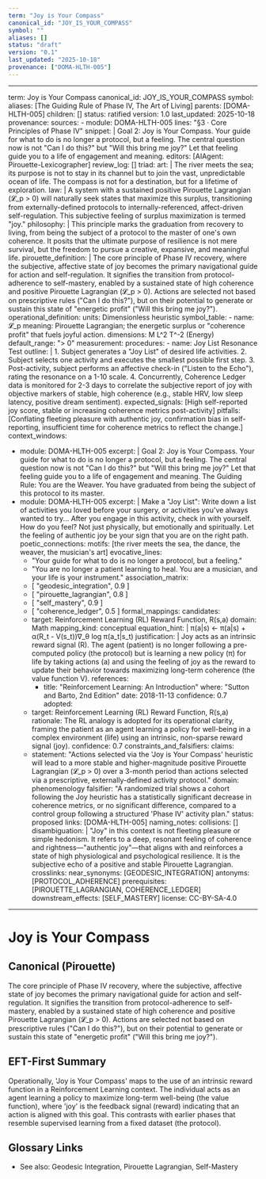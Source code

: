 ```yaml
---
term: "Joy is Your Compass"
canonical_id: "JOY_IS_YOUR_COMPASS"
symbol: ""
aliases: []
status: "draft"
version: "0.1"
last_updated: "2025-10-18"
provenance: ["DOMA-HLTH-005"]
---
```


---
term: Joy is Your Compass
canonical_id: JOY_IS_YOUR_COMPASS
symbol: 
aliases: [The Guiding Rule of Phase IV, The Art of Living]
parents: [DOMA-HLTH-005]
children: []
status: ratified
version: 1.0
last_updated: 2025-10-18
provenance:
  sources:
    - module: DOMA-HLTH-005
      lines: "§3 · Core Principles of Phase IV"
      snippet: |
        Goal 2: Joy is Your Compass. Your guide for what to do is no longer a protocol, but a feeling. The central question now is not "Can I do this?" but "Will this bring me joy?" Let that feeling guide you to a life of engagement and meaning.
  editors: [AIAgent: Pirouette-Lexicographer]
  review_log: []
triad:
  art: |
    The river meets the sea; its purpose is not to stay in its channel but to join the vast, unpredictable ocean of life. The compass is not for a destination, but for a lifetime of exploration.
  law: |
    A system with a sustained positive Pirouette Lagrangian (𝓛_p > 0) will naturally seek states that maximize this surplus, transitioning from externally-defined protocols to internally-referenced, affect-driven self-regulation. This subjective feeling of surplus maximization is termed "joy."
  philosophy: |
    This principle marks the graduation from recovery to living, from being the subject of a protocol to the master of one's own coherence. It posits that the ultimate purpose of resilience is not mere survival, but the freedom to pursue a creative, expansive, and meaningful life.
pirouette_definition: |
  The core principle of Phase IV recovery, where the subjective, affective state of joy becomes the primary navigational guide for action and self-regulation. It signifies the transition from protocol-adherence to self-mastery, enabled by a sustained state of high coherence and positive Pirouette Lagrangian (𝓛_p > 0). Actions are selected not based on prescriptive rules ("Can I do this?"), but on their potential to generate or sustain this state of "energetic profit" ("Will this bring me joy?").
operational_definition:
  units: Dimensionless heuristic
  symbol_table:
    - name: 𝓛_p
      meaning: Pirouette Lagrangian; the energetic surplus or "coherence profit" that fuels joyful action.
      dimensions: M L^2 T^-2 (Energy)
      default_range: "> 0"
  measurement:
    procedures:
      - name: Joy List Resonance Test
        outline: |
          1. Subject generates a "Joy List" of desired life activities.
          2. Subject selects one activity and executes the smallest possible first step.
          3. Post-activity, subject performs an affective check-in ("Listen to the Echo"), rating the resonance on a 1-10 scale.
          4. Concurrently, Coherence Ledger data is monitored for 2-3 days to correlate the subjective report of joy with objective markers of stable, high coherence (e.g., stable HRV, low sleep latency, positive dream sentiment).
        expected_signals: [High self-reported joy score, stable or increasing coherence metrics post-activity]
        pitfalls: [Conflating fleeting pleasure with authentic joy, confirmation bias in self-reporting, insufficient time for coherence metrics to reflect the change.]
context_windows:
  - module: DOMA-HLTH-005
    excerpt: |
      Goal 2: Joy is Your Compass. Your guide for what to do is no longer a protocol, but a feeling. The central question now is not "Can I do this?" but "Will this bring me joy?" Let that feeling guide you to a life of engagement and meaning. The Guiding Rule: You are the Weaver. You have graduated from being the subject of this protocol to its master.
  - module: DOMA-HLTH-005
    excerpt: |
      Make a "Joy List": Write down a list of activities you loved before your surgery, or activities you've always wanted to try... After you engage in this activity, check in with yourself. How do you feel? Not just physically, but emotionally and spiritually. Let the feeling of authentic joy be your sign that you are on the right path.
poetic_connections:
  motifs: [the river meets the sea, the dance, the weaver, the musician's art]
  evocative_lines:
    - "Your guide for what to do is no longer a protocol, but a feeling."
    - "You are no longer a patient learning to heal. You are a musician, and your life is your instrument."
  association_matrix:
    - [ "geodesic_integration", 0.9 ]
    - [ "pirouette_lagrangian", 0.8 ]
    - [ "self_mastery", 0.9 ]
    - [ "coherence_ledger", 0.5 ]
formal_mappings:
  candidates:
    - target: Reinforcement Learning (RL) Reward Function, R(s,a)
      domain: Math
      mapping_kind: conceptual
      equation_hint: |
        π(a|s) ← π(a|s) + α(R_t - V(s_t))∇_θ log π(a_t|s_t)
      justification: |
        Joy acts as an intrinsic reward signal (R). The agent (patient) is no longer following a pre-computed policy (the protocol) but is learning a new policy (π) for life by taking actions (a) and using the feeling of joy as the reward to update their behavior towards maximizing long-term coherence (the value function V).
      references:
        - title: "Reinforcement Learning: An Introduction"
          where: "Sutton and Barto, 2nd Edition"
          date: 2018-11-13
      confidence: 0.7
  adopted:
    - target: Reinforcement Learning (RL) Reward Function, R(s,a)
      rationale: The RL analogy is adopted for its operational clarity, framing the patient as an agent learning a policy for well-being in a complex environment (life) using an intrinsic, non-sparse reward signal (joy).
      confidence: 0.7
constraints_and_falsifiers:
  claims:
    - statement: "Actions selected via the 'Joy is Your Compass' heuristic will lead to a more stable and higher-magnitude positive Pirouette Lagrangian (𝓛_p > 0) over a 3-month period than actions selected via a prescriptive, externally-defined activity protocol."
      domain: phenomenology
      falsifier: "A randomized trial shows a cohort following the Joy heuristic has a statistically significant decrease in coherence metrics, or no significant difference, compared to a control group following a structured 'Phase IV' activity plan."
      status: proposed
      links: [DOMA-HLTH-005]
naming_notes:
  collisions: []
  disambiguation: |
    "Joy" in this context is not fleeting pleasure or simple hedonism. It refers to a deep, resonant feeling of coherence and rightness—"authentic joy"—that aligns with and reinforces a state of high physiological and psychological resilience. It is the subjective echo of a positive and stable Pirouette Lagrangian.
crosslinks:
  near_synonyms: [GEODESIC_INTEGRATION]
  antonyms: [PROTOCOL_ADHERENCE]
  prerequisites: [PIROUETTE_LAGRANGIAN, COHERENCE_LEDGER]
  downstream_effects: [SELF_MASTERY]
license: CC-BY-SA-4.0
---

# Joy is Your Compass

## Canonical (Pirouette)
The core principle of Phase IV recovery, where the subjective, affective state of joy becomes the primary navigational guide for action and self-regulation. It signifies the transition from protocol-adherence to self-mastery, enabled by a sustained state of high coherence and positive Pirouette Lagrangian (𝓛_p > 0). Actions are selected not based on prescriptive rules ("Can I do this?"), but on their potential to generate or sustain this state of "energetic profit" ("Will this bring me joy?").

## EFT-First Summary
Operationally, 'Joy is Your Compass' maps to the use of an intrinsic reward function in a Reinforcement Learning context. The individual acts as an agent learning a policy to maximize long-term well-being (the value function), where 'joy' is the feedback signal (reward) indicating that an action is aligned with this goal. This contrasts with earlier phases that resemble supervised learning from a fixed dataset (the protocol).

## Glossary Links
- See also: Geodesic Integration, Pirouette Lagrangian, Self-Mastery